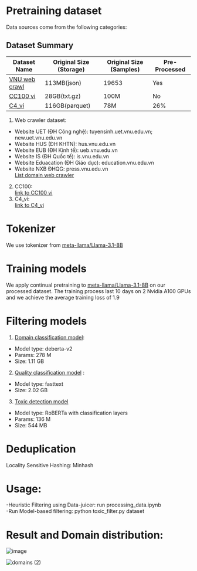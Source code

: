 # Pretraining dataset
Data sources come from the following categories:
## Dataset Summary

| Dataset Name | Original Size (Storage) | Original Size (Samples) | Pre-Processed |
|--------------|----------------|----------------|---------------|
| [VNU web crawl](https://huggingface.co/datasets/group2sealion/vnu_crawl_clean)     |  113MB(json)        | 19653      | Yes           |
|  [CC100 vi](https://huggingface.co/datasets/statmt/cc100)   | 28GB(txt.gz)         | 100M         | No            |
| [C4_vi](https://huggingface.co/datasets/allenai/c4)    | 116GB(parquet)         |  78M       |      26%      |

1. Web crawler dataset:  
- Website UET (ĐH Công nghệ): tuyensinh.uet.vnu.edu.vn; new.uet.vnu.edu.vn
- Website HUS (ĐH KHTN): hus.vnu.edu.vn
- Website EUB (ĐH Kinh tế): ueb.vnu.edu.vn
- Website IS (ĐH Quốc tế): is.vnu.edu.vn
- Website Eduacation (ĐH Giáo dục): education.vnu.edu.vn
- Website NXB ĐHQG: press.vnu.edu.vn   
[List domain web crawler](https://docs.google.com/spreadsheets/d/1zbkltkSPRm6f48Lb1Jo3Njq1-LrSd8H6/edit?gid=409337688#gid=409337688)  
2. CC100:  
[link to CC100 vi](https://huggingface.co/datasets/statmt/cc100)  
3. C4_vi:  
  [link to C4_vi](https://huggingface.co/datasets/allenai/c4)
# Tokenizer  
We use tokenizer from [meta-llama/Llama-3.1-8B](https://huggingface.co/meta-llama/Llama-3.1-8B)  
# Training models  
We apply continual pretraining to [meta-llama/Llama-3.1-8B](https://huggingface.co/meta-llama/Llama-3.1-8B) on our processed dataset. The training process last 10 days on 2 Nvidia A100 GPUs and we achieve the average training loss of 1.9
# Filtering models  
1. [Domain classification model](https://huggingface.co/nvidia/multilingual-domain-classifier):  
- Model type: deberta-v2
- Params: 278 M
- Size: 1.11 GB
2. [Quality classification model](https://huggingface.co/zerostratos/quality_classification) :
- Model type: fasttext
- Size: 2.02 GB
3. [Toxic detection model](https://huggingface.co/zerostratos/lstm)
- Model type: RoBERTa with classification layers
- Params: 136 M
- Size: 544 MB
# Deduplication
Locality Sensitive Hashing: Minhash  
# Usage:  
-Heuristic Filtering using Data-juicer: run processing_data.ipynb  
-Run Model-based filtering: python toxic_filter.py dataset     
# Result and Domain distribution:  
![image](https://github.com/user-attachments/assets/59ccdc70-5f0d-473b-b070-72939a7b6251)

![domains (2)](https://github.com/user-attachments/assets/f9ea0ec0-8b25-4577-939c-6ad1e02b8108)


